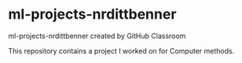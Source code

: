 # ml-projects-nrdittbenner
ml-projects-nrdittbenner created by GitHub Classroom

This repository contains a project I worked on for Computer methods.
